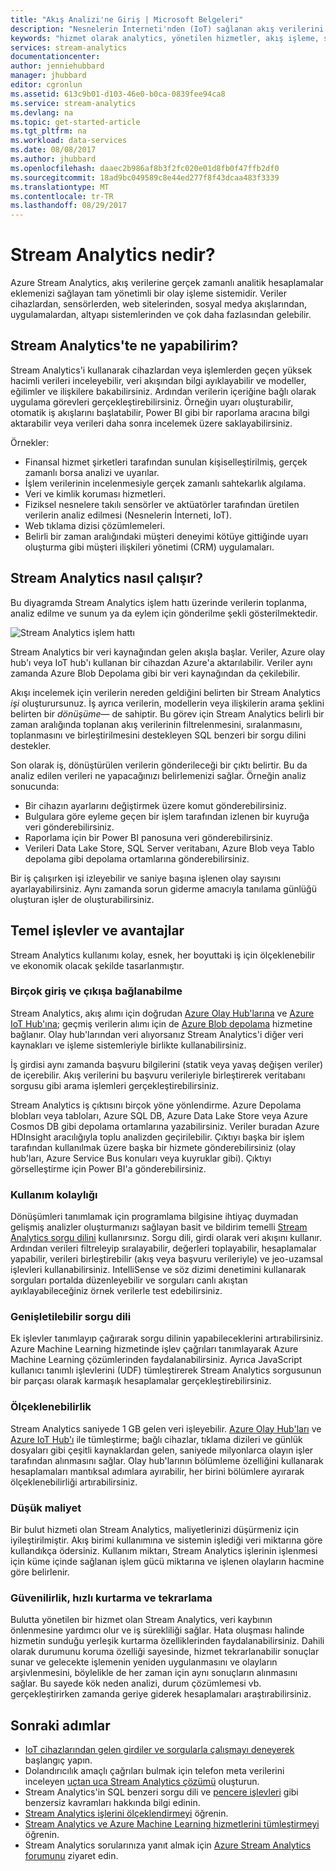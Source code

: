 ```yaml
---
title: "Akış Analizi'ne Giriş | Microsoft Belgeleri"
description: "Nesnelerin İnterneti'nden (IoT) sağlanan akış verilerini gerçek zamanlı olarak analiz etmenize yardım eden bir yönetilen hizmet olan Stream Analytics hakkında bilgi edinin."
keywords: "hizmet olarak analytics, yönetilen hizmetler, akış işleme, streaming analytics, stream analytics nedir"
services: stream-analytics
documentationcenter: 
author: jenniehubbard
manager: jhubbard
editor: cgronlun
ms.assetid: 613c9b01-d103-46e0-b0ca-0839fee94ca8
ms.service: stream-analytics
ms.devlang: na
ms.topic: get-started-article
ms.tgt_pltfrm: na
ms.workload: data-services
ms.date: 08/08/2017
ms.author: jhubbard
ms.openlocfilehash: daaec2b986af8b3f2fc020e01d8fb0f47ffb2df0
ms.sourcegitcommit: 18ad9bc049589c8e44ed277f8f43dcaa483f3339
ms.translationtype: MT
ms.contentlocale: tr-TR
ms.lasthandoff: 08/29/2017
---
```

# <a name="what-is-stream-analytics"></a>Stream Analytics nedir?

Azure Stream Analytics, akış verilerine gerçek zamanlı analitik hesaplamalar eklemenizi sağlayan tam yönetimli bir olay işleme sistemidir. Veriler cihazlardan, sensörlerden, web sitelerinden, sosyal medya akışlarından, uygulamalardan, altyapı sistemlerinden ve çok daha fazlasından gelebilir. 

## <a name="what-can-i-do-with-stream-analytics"></a>Stream Analytics'te ne yapabilirim?

Stream Analytics'i kullanarak cihazlardan veya işlemlerden geçen yüksek hacimli verileri inceleyebilir, veri akışından bilgi ayıklayabilir ve modeller, eğilimler ve ilişkilere bakabilirsiniz. Ardından verilerin içeriğine bağlı olarak uygulama görevleri gerçekleştirebilirsiniz. Örneğin uyarı oluşturabilir, otomatik iş akışlarını başlatabilir, Power BI gibi bir raporlama aracına bilgi aktarabilir veya verileri daha sonra incelemek üzere saklayabilirsiniz. 

Örnekler:

* Finansal hizmet şirketleri tarafından sunulan kişiselleştirilmiş, gerçek zamanlı borsa analizi ve uyarılar.
* İşlem verilerinin incelenmesiyle gerçek zamanlı sahtekarlık algılama. 
* Veri ve kimlik koruması hizmetleri.
* Fiziksel nesnelere takılı sensörler ve aktüatörler tarafından üretilen verilerin analiz edilmesi (Nesnelerin İnterneti, IoT).
* Web tıklama dizisi çözümlemeleri.
* Belirli bir zaman aralığındaki müşteri deneyimi kötüye gittiğinde uyarı oluşturma gibi müşteri ilişkileri yönetimi (CRM) uygulamaları.

## <a name="how-does-stream-analytics-work"></a>Stream Analytics nasıl çalışır?

Bu diyagramda Stream Analytics işlem hattı üzerinde verilerin toplanma, analiz edilme ve sunum ya da eylem için gönderilme şekli gösterilmektedir. 

![Stream Analytics işlem hattı](./media/stream-analytics-introduction/stream_analytics_intro_pipeline.png)

Stream Analytics bir veri kaynağından gelen akışla başlar. Veriler, Azure olay hub'ı veya IoT hub'ı kullanan bir cihazdan Azure'a aktarılabilir. Veriler aynı zamanda Azure Blob Depolama gibi bir veri kaynağından da çekilebilir. 

Akışı incelemek için verilerin nereden geldiğini belirten bir Stream Analytics *işi* oluşturursunuz. İş ayrıca verilerin, modellerin veya ilişkilerin arama şeklini belirten bir *dönüşüme*&mdash; de sahiptir. Bu görev için Stream Analytics belirli bir zaman aralığında toplanan akış verilerinin filtrelenmesini, sıralanmasını, toplanmasını ve birleştirilmesini destekleyen SQL benzeri bir sorgu dilini destekler.

Son olarak iş, dönüştürülen verilerin gönderileceği bir çıktı belirtir. Bu da analiz edilen verileri ne yapacağınızı belirlemenizi sağlar. Örneğin analiz sonucunda:

* Bir cihazın ayarlarını değiştirmek üzere komut gönderebilirsiniz. 
* Bulgulara göre eyleme geçen bir işlem tarafından izlenen bir kuyruğa veri gönderebilirsiniz. 
* Raporlama için bir Power BI panosuna veri gönderebilirsiniz.
* Verileri Data Lake Store, SQL Server veritabanı, Azure Blob veya Tablo depolama gibi depolama ortamlarına gönderebilirsiniz.

Bir iş çalışırken işi izleyebilir ve saniye başına işlenen olay sayısını ayarlayabilirsiniz. Aynı zamanda sorun giderme amacıyla tanılama günlüğü oluşturan işler de oluşturabilirsiniz.

## <a name="key-capabilities-and-benefits"></a>Temel işlevler ve avantajlar

Stream Analytics kullanımı kolay, esnek, her boyuttaki iş için ölçeklenebilir ve ekonomik olacak şekilde tasarlanmıştır.

### <a name="connectivity-to-many-inputs-and-outputs"></a>Birçok giriş ve çıkışa bağlanabilme

Stream Analytics, akış alımı için doğrudan [Azure Olay Hub'larına](https://azure.microsoft.com/services/event-hubs/) ve [Azure IoT Hub'ına](https://azure.microsoft.com/services/iot-hub/); geçmiş verilerin alımı için de [Azure Blob depolama](https://docs.microsoft.com/azure/storage/storage-introduction#blob-storage-accounts) hizmetine bağlanır. Olay hub'larından veri alıyorsanız Stream Analytics'i diğer veri kaynakları ve işleme sistemleriyle birlikte kullanabilirsiniz.

İş girdisi aynı zamanda başvuru bilgilerini (statik veya yavaş değişen veriler) de içerebilir. Akış verilerini bu başvuru verileriyle birleştirerek veritabanı sorgusu gibi arama işlemleri gerçekleştirebilirsiniz.

Stream Analytics iş çıktısını birçok yöne yönlendirme. Azure Depolama blobları veya tabloları, Azure SQL DB, Azure Data Lake Store veya Azure Cosmos DB gibi depolama ortamlarına yazabilirsiniz. Veriler buradan Azure HDInsight aracılığıyla toplu analizden geçirilebilir. Çıktıyı başka bir işlem tarafından kullanılmak üzere başka bir hizmete gönderebilirsiniz (olay hub'ları, Azure Service Bus konuları veya kuyruklar gibi). Çıktıyı görselleştirme için Power BI'a gönderebilirsiniz.

### <a name="ease-of-use"></a>Kullanım kolaylığı

Dönüşümleri tanımlamak için programlama bilgisine ihtiyaç duymadan gelişmiş analizler oluşturmanızı sağlayan basit ve bildirim temelli [Stream Analytics sorgu dilini](https://msdn.microsoft.com/library/azure/dn834998.aspx) kullanırsınız. Sorgu dili, girdi olarak veri akışını kullanır. Ardından verileri filtreleyip sıralayabilir, değerleri toplayabilir, hesaplamalar yapabilir, verileri birleştirebilir (akış veya başvuru verileriyle) ve jeo-uzamsal işlevleri kullanabilirsiniz. IntelliSense ve söz dizimi denetimini kullanarak sorguları portalda düzenleyebilir ve sorguları canlı akıştan ayıklayabileceğiniz örnek verilerle test edebilirsiniz.

### <a name="extensible-query-language"></a>Genişletilebilir sorgu dili

Ek işlevler tanımlayıp çağırarak sorgu dilinin yapabileceklerini artırabilirsiniz. Azure Machine Learning hizmetinde işlev çağrıları tanımlayarak Azure Machine Learning çözümlerinden faydalanabilirsiniz. Ayrıca JavaScript kullanıcı tanımlı işlevlerini (UDF) tümleştirerek Stream Analytics sorgusunun bir parçası olarak karmaşık hesaplamalar gerçekleştirebilirsiniz.

### <a name="scalability"></a>Ölçeklenebilirlik

Stream Analytics saniyede 1 GB gelen veri işleyebilir. [Azure Olay Hub'ları](https://azure.microsoft.com/services/event-hubs/) ve [Azure IoT Hub'ı](https://azure.microsoft.com/services/iot-hub/) ile tümleştirme; bağlı cihazlar, tıklama dizileri ve günlük dosyaları gibi çeşitli kaynaklardan gelen, saniyede milyonlarca olayın işler tarafından alınmasını sağlar. Olay hub'larının bölümleme özelliğini kullanarak hesaplamaları mantıksal adımlara ayırabilir, her birini bölümlere ayırarak ölçeklenebilirliği artırabilirsiniz.

### <a name="low-cost"></a>Düşük maliyet

Bir bulut hizmeti olan Stream Analytics, maliyetlerinizi düşürmeniz için iyileştirilmiştir. Akış birimi kullanımına ve sistemin işlediği veri miktarına göre kullandıkça ödersiniz. Kullanım miktarı, Stream Analytics işlerinin işlenmesi için küme içinde sağlanan işlem gücü miktarına ve işlenen olayların hacmine göre belirlenir.

### <a name="reliability-quick-recovery-and-repeatability"></a>Güvenilirlik, hızlı kurtarma ve tekrarlama

Bulutta yönetilen bir hizmet olan Stream Analytics, veri kaybının önlenmesine yardımcı olur ve iş sürekliliği sağlar. Hata oluşması halinde hizmetin sunduğu yerleşik kurtarma özelliklerinden faydalanabilirsiniz. Dahili olarak durumunu koruma özelliği sayesinde, hizmet tekrarlanabilir sonuçlar sunar ve gelecekte işlemenin yeniden uygulanmasını ve olayların arşivlenmesini, böylelikle de her zaman için aynı sonuçların alınmasını sağlar. Bu sayede kök neden analizi, durum çözümlemesi vb. gerçekleştirirken zamanda geriye giderek hesaplamaları araştırabilirsiniz.

## <a name="next-steps"></a>Sonraki adımlar

* [IoT cihazlarından gelen girdiler ve sorgularla çalışmayı deneyerek](stream-analytics-get-started-with-azure-stream-analytics-to-process-data-from-iot-devices.md) başlangıç yapın.
* Dolandırıcılık amaçlı çağrıları bulmak için telefon meta verilerini inceleyen [uçtan uca Stream Analytics çözümü](stream-analytics-real-time-fraud-detection.md) oluşturun.
* Stream Analytics'in SQL benzeri sorgu dili ve [pencere işlevleri](stream-analytics-window-functions.md) gibi benzersiz kavramları hakkında bilgi edinin.
* [Stream Analytics işlerini ölçeklendirmeyi](stream-analytics-scale-jobs.md) öğrenin. 
* [Stream Analytics ve Azure Machine Learning hizmetlerini tümleştirmeyi](stream-analytics-machine-learning-integration-tutorial.md) öğrenin.
* Stream Analytics sorularınıza yanıt almak için [Azure Stream Analytics forumunu](https://social.msdn.microsoft.com/Forums/en-US/home?forum=AzureStreamAnalytics) ziyaret edin.

